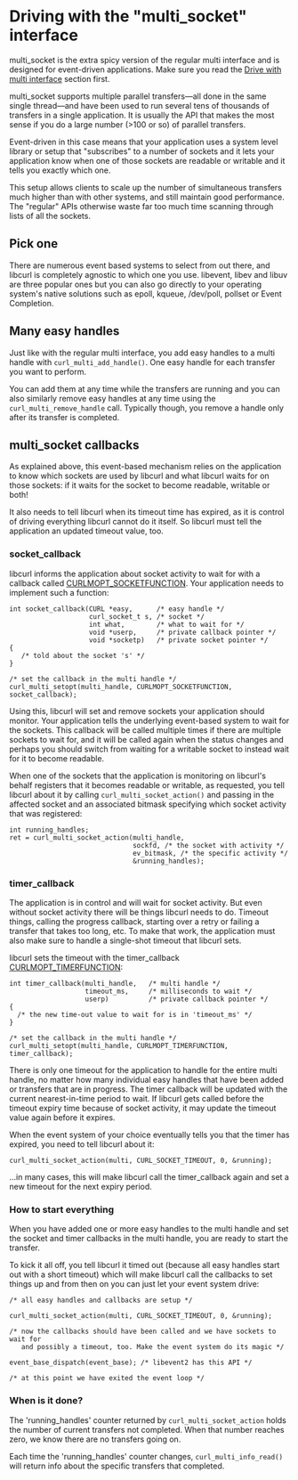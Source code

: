 # Driving with the "multi_socket" interface

multi_socket is the extra spicy version of the regular multi interface and is
designed for event-driven applications. Make sure you read the [Drive with
multi interface](multi.md) section first.

multi_socket supports multiple parallel transfers—all done in the same
single thread—and have been used to run several tens of thousands of
transfers in a single application. It is usually the API that makes the most
sense if you do a large number (>100 or so) of parallel transfers.

Event-driven in this case means that your application uses a system level
library or setup that "subscribes" to a number of sockets and it lets your
application know when one of those sockets are readable or writable and it
tells you exactly which one.

This setup allows clients to scale up the number of simultaneous transfers
much higher than with other systems, and still maintain good performance. The
"regular" APIs otherwise waste far too much time scanning through lists of all
the sockets.

## Pick one

There are numerous event based systems to select from out there, and libcurl
is completely agnostic to which one you use. libevent, libev and libuv are
three popular ones but you can also go directly to your operating system's
native solutions such as epoll, kqueue, /dev/poll, pollset or Event
Completion.

## Many easy handles

Just like with the regular multi interface, you add easy handles to a multi
handle with `curl_multi_add_handle()`. One easy handle for each transfer you
want to perform.

You can add them at any time while the transfers are running and you can also
similarly remove easy handles at any time using the `curl_multi_remove_handle`
call. Typically though, you remove a handle only after its transfer is
completed.

## multi_socket callbacks

As explained above, this event-based mechanism relies on the application to
know which sockets are used by libcurl and what libcurl waits for on
those sockets: if it waits for the socket to become readable, writable or
both!

It also needs to tell libcurl when its timeout time has expired, as it is
control of driving everything libcurl cannot do it itself. So libcurl must tell
the application an updated timeout value, too.

### socket_callback

libcurl informs the application about socket activity to wait for with a
callback called
[CURLMOPT_SOCKETFUNCTION](https://curl.se/libcurl/c/CURLMOPT_SOCKETFUNCTION.html). Your
application needs to implement such a function:

    int socket_callback(CURL *easy,      /* easy handle */
                        curl_socket_t s, /* socket */
                        int what,        /* what to wait for */
                        void *userp,     /* private callback pointer */
                        void *socketp)   /* private socket pointer */
    {
       /* told about the socket 's' */
    }

    /* set the callback in the multi handle */
    curl_multi_setopt(multi_handle, CURLMOPT_SOCKETFUNCTION, socket_callback);

Using this, libcurl will set and remove sockets your application should
monitor. Your application tells the underlying event-based system to wait for
the sockets. This callback will be called multiple times if there are multiple
sockets to wait for, and it will be called again when the status changes and
perhaps you should switch from waiting for a writable socket to instead wait
for it to become readable.

When one of the sockets that the application is monitoring on libcurl's behalf
registers that it becomes readable or writable, as requested, you tell libcurl
about it by calling `curl_multi_socket_action()` and passing in the affected
socket and an associated bitmask specifying which socket activity that was
registered:

    int running_handles;
    ret = curl_multi_socket_action(multi_handle,
                                   sockfd, /* the socket with activity */
                                   ev_bitmask, /* the specific activity */
                                   &running_handles);

### timer_callback

The application is in control and will wait for socket activity. But even
without socket activity there will be things libcurl needs to do. Timeout
things, calling the progress callback, starting over a retry or failing a transfer that
takes too long, etc. To make that work, the application must also make sure to
handle a single-shot timeout that libcurl sets.

libcurl sets the timeout with the timer_callback
[CURLMOPT_TIMERFUNCTION](https://curl.se/libcurl/c/CURLMOPT_TIMERFUNCTION.html):

    int timer_callback(multi_handle,   /* multi handle */
                       timeout_ms,     /* milliseconds to wait */
                       userp)          /* private callback pointer */
    {
      /* the new time-out value to wait for is in 'timeout_ms' */
    }

    /* set the callback in the multi handle */
    curl_multi_setopt(multi_handle, CURLMOPT_TIMERFUNCTION, timer_callback);

There is only one timeout for the application to handle for the entire multi
handle, no matter how many individual easy handles that have been added or
transfers that are in progress. The timer callback will be updated with the
current nearest-in-time period to wait. If libcurl gets called before the
timeout expiry time because of socket activity, it may update the
timeout value again before it expires.

When the event system of your choice eventually tells you that the timer has
expired, you need to tell libcurl about it:

    curl_multi_socket_action(multi, CURL_SOCKET_TIMEOUT, 0, &running);

…in many cases, this will make libcurl call the timer_callback again and
set a new timeout for the next expiry period.

### How to start everything

When you have added one or more easy handles to the multi handle and set the
socket and timer callbacks in the multi handle, you are ready to start the
transfer.

To kick it all off, you tell libcurl it timed out (because all easy handles
start out with a short timeout) which will make libcurl call the callbacks to
set things up and from then on you can just let your event system drive:

    /* all easy handles and callbacks are setup */

    curl_multi_socket_action(multi, CURL_SOCKET_TIMEOUT, 0, &running);

    /* now the callbacks should have been called and we have sockets to wait for
       and possibly a timeout, too. Make the event system do its magic */

    event_base_dispatch(event_base); /* libevent2 has this API */

    /* at this point we have exited the event loop */

### When is it done?

The 'running_handles' counter returned by `curl_multi_socket_action` holds the
number of current transfers not completed. When that number reaches zero, we
know there are no transfers going on.

Each time the 'running_handles' counter changes, `curl_multi_info_read()` will
return info about the specific transfers that completed.
